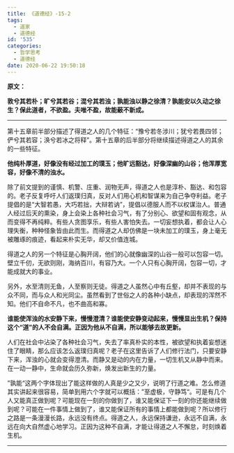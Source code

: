 ```yaml
---
title: 《道德经》-15-2
tags:
  - 道家
  - 道德经
id: '535'
categories:
  - 哲学思考
  - 道德经
date: 2020-06-22 19:50:18
---
```


**原文：**

**敦兮其若朴；旷兮其若谷；混兮其若浊；孰能浊以静之徐清？孰能安以久动之徐生？保此道者，不欲盈。夫唯不盈，故能蔽不新成。**
<!-- more -->
* * *

第十五章前半部分描述了得道之人的几个特征：“豫兮若冬涉川；犹兮若畏四邻；俨兮其若容；涣兮若冰之将释”。第十五章的后半部分将继续描述得道之人的其余的一些特征。

**他纯朴厚道，好像没有经过加工的璞玉；他旷远豁达，好像深幽的山谷；他浑厚宽容，好像不清的浊水。**

除了前文提到的谨慎、机警、庄重、润物无声，得道之人也是淳朴、豁达、和包容的。老子反复呼吁人们返璞归真，反对人们用心机和智谋来为自己争夺利益。老子提倡的是“大智若愚，大巧若拙，大辩若讷”，提倡以德服人而不以权谋治人。普通人经过后天的熏染，身上会染上各种社会习气，有了分别心、欲望和固有观念，从而变得不再纯粹。有些人贪图享乐，有些人害怕失去。一切妄想执着，都会让人心理失衡，种种怪象皆由此而生。而得道之人却仿佛是一块未加工的璞玉，身上毫无被雕琢的痕迹，看起来朴实无华，却又价值连城。

得道之人的另一个特征是心胸开阔，他们的心就像幽深的山谷一般可以包容一切。壁立千仞，无欲则刚，海纳百川，有容乃大。一个人只有心胸开阔，包容一切，才能成就大的事业。

另外，水至清则无鱼，人至察则无徒。得道之人虽然心中有丘壑，却并不表现的与众不同，而与众人和光同尘。虽然看到了世俗之人的各种小缺点，却表现的浑然不知。他们不自命不凡，也不曲高和寡。

**谁能使浑浊的水安静下来，慢慢澄清？谁能使安静变动起来，慢慢显出生机？保持这个“道”的人不会自满。正因为他从不自满，所以能够去故更新。**

人们在社会中沾染了各种社会习气，失去了率真朴实的本性，被欲望和执着妄想迷住了眼睛，那么应该怎么返璞归真呢？老子在这里告诉了人们修行法门，只要安静下来，浑浊的心就会变得澄清。而静又是动的内在力量，一切生机又从静中而来。在一动一静中，生命就会历久弥新，焕发出新生的力量。

”孰能“这两个字体现出了能这样做的人真是少之又少，说明了行道之难。怎么修道其实讲起来很容易，简单到用六个字就可以概括：”至虚极，守静笃“。可是有几个人又能真正做到呢？可能现在一刻的你做到了，谁又能保证下一刻的你还能继续做到呢？可能在一件事情上做到了，谁又能保证所有的事情上都能做到呢？所以修行之路是一条漫漫长路，永远没有终点。得道之人，永远保持谦逊，永远不自满，永远在向大自然虚心地学习。正因为这种不自满，才能让得道之人不懈怠，时刻焕着生机。

* * *

